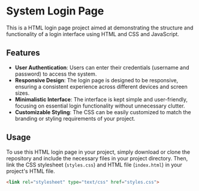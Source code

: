 # System Login Page

This is a HTML login page project aimed at demonstrating the structure and functionality of a login interface using HTML and CSS and JavaScript.

## Features

- **User Authentication**: Users can enter their credentials (username and password) to access the system.
- **Responsive Design**: The login page is designed to be responsive, ensuring a consistent experience across different devices and screen sizes.
- **Minimalistic Interface**: The interface is kept simple and user-friendly, focusing on essential login functionality without unnecessary clutter.
- **Customizable Styling**: The CSS can be easily customized to match the branding or styling requirements of your project.

## Usage

To use this HTML login page in your project, simply download or clone the repository and include the necessary files in your project directory. Then, link the CSS stylesheet (`styles.css`) and HTML file (`index.html`) in your project's HTML file.


```html
<link rel="stylesheet" type="text/css" href="styles.css">



